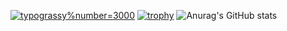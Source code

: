 [![typograssy](https://typograssy.deno.dev/api?text=Hello!%20こんにちは！%20生活をより豊かにより便利にする気が利くプログラムを作っています。)%number=3000](https://github.com/kawarimidoll/typograssy)
[![trophy](https://github-profile-trophy.vercel.app/?username=haroharomikutex&theme=onedark)](https://github.com/ryo-ma/github-profile-trophy)
![Anurag's GitHub stats](https://github-readme-stats.vercel.app/api?username=haroharomikutex&show_icons=true&theme=radical)
